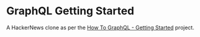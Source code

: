 # GraphQL Getting Started
A HackerNews clone as per the [How To GraphQL - Getting Started](https://www.howtographql.com/graphql-go/1-getting-started/) project.

